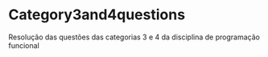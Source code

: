 # Category3and4questions
Resolução das questões das categorias 3 e 4 da disciplina de programação funcional
